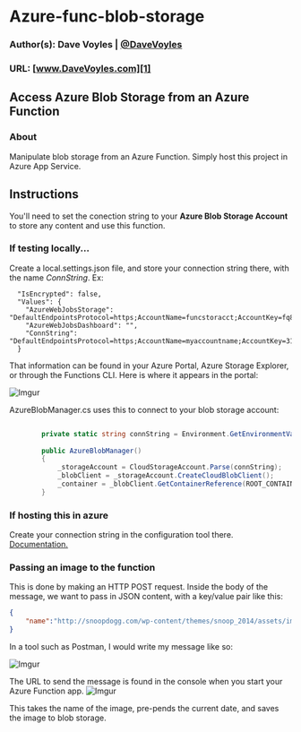 # Azure-func-blob-storage
### Author(s): Dave Voyles | [@DaveVoyles](http://www.twitter.com/DaveVoyles)
### URL: [www.DaveVoyles.com][1]

Access Azure Blob Storage from an Azure Function
----------
### About
Manipulate blob storage from an Azure Function. Simply host this project in Azure App Service.


## Instructions
You'll need to set the conection string to your **Azure Blob Storage Account** to store any content and use this function.

### If testing locally...
Create a local.settings.json file, and store your connection string there, with the name *ConnString*. Ex:

```
  "IsEncrypted": false,
  "Values": {
    "AzureWebJobsStorage": "DefaultEndpointsProtocol=https;AccountName=funcstoracct;AccountKey=fq8O0ie/UGgFP6lh2yA1vpXky0MT7s3BdT2tFi1cWSgZI4yPZs/Hgr6lwCaGKH/+EDEOmt7+1S4seyHJ6YRYVQ==;EndpointSuffix=core.windows.net",
    "AzureWebJobsDashboard": "",
    "ConnString": "DefaultEndpointsProtocol=https;AccountName=myaccountname;AccountKey=311666311666311666==;"
  }
```

That information can be found in your Azure Portal, Azure Storage Explorer, or through the Functions CLI. Here is where it appears in the portal:

![Imgur](http://i.imgur.com/bVsa0zI.png)

AzureBlobManager.cs uses this to connect to your blob storage account:

``` csharp

        private static string connString = Environment.GetEnvironmentVariable("ConnString");       
         
        public AzureBlobManager()
        {
            _storageAccount = CloudStorageAccount.Parse(connString);
            _blobClient = _storageAccount.CreateCloudBlobClient();
            _container = _blobClient.GetContainerReference(ROOT_CONTAINER_NAME);
        }
```

### If hosting this in azure
Create your connection string in the configuration tool there. [Documentation.](https://azure.microsoft.com/en-us/blog/windows-azure-web-sites-how-application-strings-and-connection-strings-work/)


### Passing an image to the function

This is done by making an HTTP POST request. Inside the body of the message, we want to pass in JSON content, with a key/value pair like this:

```json
{
	"name":"http://snoopdogg.com/wp-content/themes/snoop_2014/assets/images/og-img.jpg"
}
```

In a tool such as Postman, I would write my message like so:

![Imgur](http://i.imgur.com/mjUb0DS.png)

The URL to send the message is found in the console when you start your Azure Function app. 
![Imgur](http://i.imgur.com/wy8ABfa.png)


This takes the name of the image, pre-pends the current date, and saves the image to blob storage. 

  [1]: http://www.daveVoyles.com "My website"

